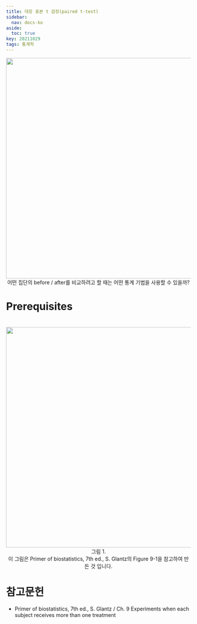 ```yaml
---
title: 대응 표본 t 검정(paired t-test)
sidebar:
  nav: docs-ko
aside:
  toc: true
key: 20211029
tags: 통계학
---
```


<p align = "center">
  <img width = "600" src = "https://raw.githubusercontent.com/angeloyeo/angeloyeo.github.io/master/pics/2021-10-29-paired_t_test/pic0.png">
  <br>
  어떤 집단의 before / after를 비교하려고 할 때는 어떤 통계 기법을 사용할 수 있을까?
</p>

# Prerequisites

#

<p align = "center">
  <img width = "600" src = "https://raw.githubusercontent.com/angeloyeo/angeloyeo.github.io/master/pics/2021-10-29-paired_t_test/pic1.png">
  <br>
  그림 1.
  <br>
  이 그림은 Primer of biostatistics, 7th ed., S. Glantz의 Figure 9-1을 참고하여 만든 것 입니다.
</p>

# 참고문헌

* Primer of biostatistics, 7th ed., S. Glantz / Ch. 9 Experiments when each subject receives more than one treatment